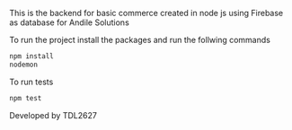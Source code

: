 This is the backend for basic commerce created in node js using Firebase as database for Andile Solutions

To run the project install the packages and run the follwing commands

```bash
npm install
nodemon
```
To run tests

```bash
npm test
```

Developed by TDL2627

